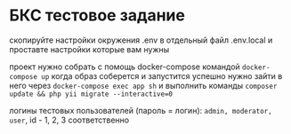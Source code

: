 # БКС тестовое задание

скопируйте настройки окружения .env в отдельный файл .env.local и проставте настройки которые вам нужны

проект нужно собрать с помощь docker-compose командой `docker-compose up`
когда образ соберется и запустится успешно нужно зайти в него через `docker-compose exec app sh` и выполнить команды `composer update && php yii migrate --interactive=0`

логины тестовых пользователей (пароль = логин): `admin, moderator, user`, id - 1, 2, 3 соответственно